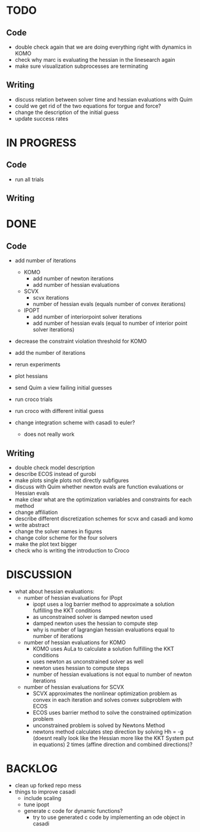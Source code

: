 # TODO
## Code
- double check again that we are doing everything right with dynamics in KOMO
- check why marc is evaluating the hessian in the linesearch again
- make sure visualization subprocesses are terminating

## Writing
- discuss relation between solver time and hessian evaluations with Quim
- could we get rid of the two equations for torgue and force?
- change the description of the initial guess
- update success rates


# IN PROGRESS
## Code
- run all trials

## Writing


# DONE
## Code
- add number of iterations
  - KOMO
    - add number of newton iterations
    - add number of hessian evaluations
  - SCVX
    - scvx iterations
    - number of hessian evals (equals number of convex iterations)
  - IPOPT
    - add number of interiorpoint solver iterations
    - add number of hessian evals (equal to number of interior point solver iterations)

- decrease the constraint violation threshold for KOMO
- add the number of iterations
- rerun experiments
- plot hessians
- send Quim a view failing initial guesses
- run croco trials
- run croco with different initial guess
- change integration scheme with casadi to euler?
  - does not really work 
  


## Writing
- double check model description
- describe ECOS instead of gurobi
- make plots single plots not directly subfigures
- discuss with Quim whether newton evals are function evaluations or Hessian evals
- make clear what are the optimization variables and constraints for each method
- change affiliation
- describe different discretization schemes for scvx and casadi and komo
- write abstract
- change the solver names in figures
- change color scheme for the four solvers
- make the plot text bigger
- check who is writing the introduction to Croco

# DISCUSSION
- what about hessian evaluations:
  - number of hessian evaluations for IPopt
    - ipopt uses a log barrier method to approximate a solution fulfilling the KKT conditions
    - as unconstrained solver is damped newton used
    - damped newton uses the hessian to compute step  
    - why is number of lagrangian hessian evaluations equal to number of iterations
  - number of hessian evaluations for KOMO
    - KOMO uses AuLa to calculate a solution fulfilling the KKT conditions
    - uses newton as unconstrained solver as well
    - newton uses hessian to compute steps
    - number of hessian evaluations is not equal to number of newton iterations
  - number of hessian evaluations for SCVX
    - SCVX approximates the nonlinear optimization problem as convex in each iteration and solves convex subproblem with ECOS
    - ECOS uses barrier method to solve the constrained optimization problem
    - unconstrained problem is solved by Newtons Method 
    - newtons method calculates step direction by solving Hh = -g (doesnt really look like the Hessian more like the KKT System put in equations) 2 times (affine direction and combined directions)?

# BACKLOG
- clean up forked repo mess
- things to improve casadi
  - include scaling
  - tune ipopt
  - generate c code for dynamic functions?
    - try to use generated c code by implementing an ode object in casadi
